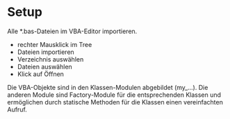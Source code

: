 # Setup
Alle *.bas-Dateien im VBA-Editor importieren.
- rechter Mausklick im Tree
- Dateien importieren
- Verzeichnis auswählen
- Dateien auswählen
- Klick auf Öffnen

Die VBA-Objekte sind in den Klassen-Modulen abgebildet (my_...).
Die anderen Module sind Factory-Module für die entsprechenden Klassen und ermöglichen durch statische Methoden für die Klassen einen vereinfachten Aufruf. 
